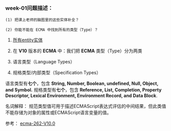 ### week-01问题描述：
```
(1) 把课上老师的脑图里的这些实体补全？

(2) 你能不能在 ECMA 中找到所有的类型（Type）？
```

1. [所有entity实体](https://github.com/apacheao/Frontend-01-Template/blob/master/week01/AllEntityCollection)

2. 在 **V10** 版本的 **ECMA** 中：我们把 **ECMA** 类型（Type）分为两类

1. 语言类型（Language Types）
2. 规格类型/内部类型（Specification Types）

语言类型有**七个**，包含 **String, Number, Boolean, undefined, Null, Object, and Symbol.**
规格类型有**七个**，包含 **Reference, List, Completion, Property Descriptor, Lexical Environment, Environment Record, and Data Block**. 

名词解释：
规范类型值可用于描述ECMAScript表达式评估的中间结果，但此类值不能存储为对象的属性或ECMAScript语言变量的值。

参考：
[ecma-262-V10.0](http://www.ecma-international.org/ecma-262/10.0/index.html#sec-ecmascript-data-types-and-values)
